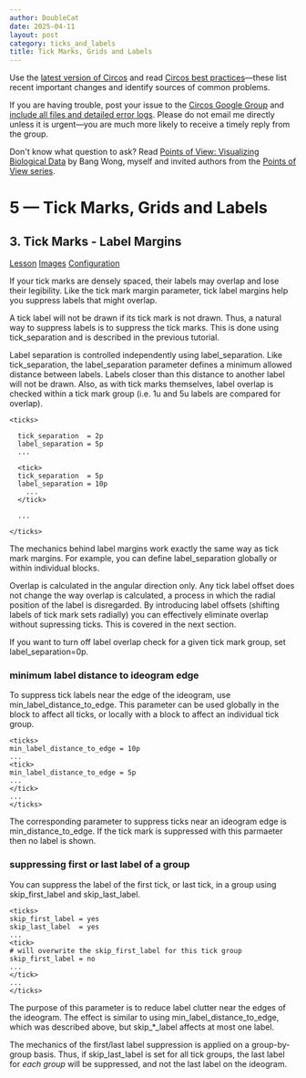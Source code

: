 ```yaml
---
author: DoubleCat
date: 2025-04-11
layout: post
category: ticks_and_labels
title: Tick Marks, Grids and Labels
---
```


Use the [latest version of Circos](/software/download/circos/) and read
[Circos best
practices](/documentation/tutorials/reference/best_practices/)—these list
recent important changes and identify sources of common problems.

If you are having trouble, post your issue to the [Circos Google
Group](https://groups.google.com/group/circos-data-visualization) and [include
all files and detailed error logs](/support/support/). Please do not email me
directly unless it is urgent—you are much more likely to receive a timely
reply from the group.

Don't know what question to ask? Read [Points of View: Visualizing Biological
Data](https://www.nature.com/nmeth/journal/v9/n12/full/nmeth.2258.html) by
Bang Wong, myself and invited authors from the [Points of View
series](https://mk.bcgsc.ca/pointsofview).

# 5 — Tick Marks, Grids and Labels

## 3\. Tick Marks - Label Margins

[Lesson](/documentation/tutorials/ticks_and_labels/labels/lesson)
[Images](/documentation/tutorials/ticks_and_labels/labels/images)
[Configuration](/documentation/tutorials/ticks_and_labels/labels/configuration)

If your tick marks are densely spaced, their labels may overlap and lose their
legibility. Like the tick mark margin parameter, tick label margins help you
suppress labels that might overlap.

A tick label will not be drawn if its tick mark is not drawn. Thus, a natural
way to suppress labels is to suppress the tick marks. This is done using
tick_separation and is described in the previous tutorial.

Label separation is controlled independently using label_separation. Like
tick_separation, the label_separation parameter defines a minimum allowed
distance between labels. Labels closer than this distance to another label
will not be drawn. Also, as with tick marks themselves, label overlap is
checked within a tick mark group (i.e. 1u and 5u labels are compared for
overlap).

    
    
    <ticks>
    
      tick_separation  = 2p
      label_separation = 5p
      ...
    
      <tick>
      tick_separation  = 5p
      label_separation = 10p
        ...
      </tick>
    
      ...
    
    </ticks>
    

The mechanics behind label margins work exactly the same way as tick mark
margins. For example, you can define label_separation globally or within
individual <tick> blocks.

Overlap is calculated in the angular direction only. Any tick label offset
does not change the way overlap is calculated, a process in which the radial
position of the label is disregarded. By introducing label offsets (shifting
labels of tick mark sets radially) you can effectively eliminate overlap
without supressing ticks. This is covered in the next section.

If you want to turn off label overlap check for a given tick mark group, set
label_separation=0p.

### minimum label distance to ideogram edge

To suppress tick labels near the edge of the ideogram, use
min_label_distance_to_edge. This parameter can be used globally in the <ticks>
block to affect all ticks, or locally with a <tick> block to affect an
individual tick group.

    
    
    <ticks>
    min_label_distance_to_edge = 10p
    ...
    <tick>
    min_label_distance_to_edge = 5p
    ...
    </tick>
    ...
    </ticks>
    

The corresponding parameter to suppress ticks near an ideogram edge is
min_distance_to_edge. If the tick mark is suppressed with this parmaeter then
no label is shown.

### suppressing first or last label of a group

You can suppress the label of the first tick, or last tick, in a group using
skip_first_label and skip_last_label.

    
    
    <ticks>
    skip_first_label = yes
    skip_last_label  = yes
    ...
    <tick>
    # will overwrite the skip_first_label for this tick group
    skip_first_label = no
    ...
    </tick>
    ...
    </ticks>
    

The purpose of this parameter is to reduce label clutter near the edges of the
ideogram. The effect is similar to using min_label_distance_to_edge, which was
described above, but skip_*_label affects at most one label.

The mechanics of the first/last label suppression is applied on a group-by-
group basis. Thus, if skip_last_label is set for all tick groups, the last
label for _each group_ will be suppressed, and not the last label on the
ideogram.

